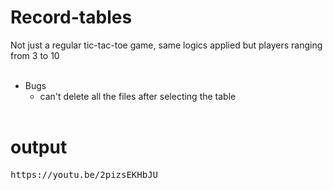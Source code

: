 # Record-tables
Not just a regular tic-tac-toe game, same logics applied but players ranging from 3 to 10
<br><br>

- Bugs
  - can't delete all the files after selecting the table
<br><br>

# **output**
<pre>
https://youtu.be/2pizsEKHbJU
</pre>
<br/><br/>
